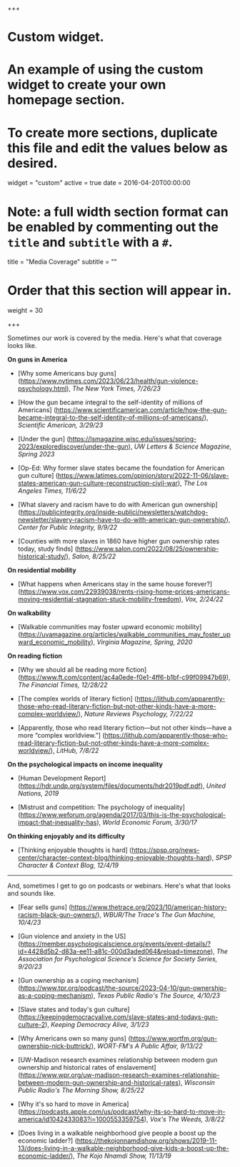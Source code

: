 +++
# Custom widget.
# An example of using the custom widget to create your own homepage section.
# To create more sections, duplicate this file and edit the values below as desired.
widget = "custom"
active = true
date = 2016-04-20T00:00:00

# Note: a full width section format can be enabled by commenting out the `title` and `subtitle` with a `#`.
title = "Media Coverage"
subtitle = ""

# Order that this section will appear in.
weight = 30

+++

Sometimes our work is covered by the media. Here's what that coverage looks like.

**On guns in America**

* [Why some Americans buy guns] (https://www.nytimes.com/2023/06/23/health/gun-violence-psychology.html), *The New York Times, 7/26/23*

* [How the gun became integral to the self-identity of millions of Americans] (https://www.scientificamerican.com/article/how-the-gun-became-integral-to-the-self-identity-of-millions-of-americans/), *Scientific American, 3/29/23*

* [Under the gun] (https://lsmagazine.wisc.edu/issues/spring-2023/explorediscover/under-the-gun), *UW Letters & Science Magazine, Spring 2023*

* [Op-Ed: Why former slave states became the foundation for American gun culture] (https://www.latimes.com/opinion/story/2022-11-06/slave-states-american-gun-culture-reconstruction-civil-war), *The Los Angeles Times, 11/6/22*

* [What slavery and racism have to do with American gun ownership] (https://publicintegrity.org/inside-publici/newsletters/watchdog-newsletter/slavery-racism-have-to-do-with-american-gun-ownership/), *Center for Public Integrity, 9/9/22*

* [Counties with more slaves in 1860 have higher gun ownership rates today, study finds] (https://www.salon.com/2022/08/25/ownership-historical-study/), *Salon, 8/25/22*

**On residential mobility**

* [What happens when Americans stay in the same house forever?] (https://www.vox.com/22939038/rents-rising-home-prices-americans-moving-residential-stagnation-stuck-mobility-freedom), *Vox, 2/24/22*

**On walkability**

* [Walkable communities may foster upward economic mobility] (https://uvamagazine.org/articles/walkable_communities_may_foster_upward_economic_mobility), *Virginia Magazine, Spring, 2020*

**On reading fiction**

* [Why we should all be reading more fiction] (https://www.ft.com/content/ac4a0ede-f0e1-4ff6-b1bf-c99f09947b69), *The Financial Times, 12/28/22*

* [The complex worlds of literary fiction] (https://lithub.com/apparently-those-who-read-literary-fiction-but-not-other-kinds-have-a-more-complex-worldview/), *Nature Reviews Psychology, 7/22/22*

* [Apparently, those who read literary fiction—but not other kinds—have a more “complex worldview.”] (https://lithub.com/apparently-those-who-read-literary-fiction-but-not-other-kinds-have-a-more-complex-worldview/), *LitHub, 7/8/22*

**On the psychological impacts on income inequality**

* [Human Development Report] (https://hdr.undp.org/system/files/documents/hdr2019pdf.pdf), *United Nations, 2019*

* [Mistrust and competition: The psychology of inequality] (https://www.weforum.org/agenda/2017/03/this-is-the-psychological-impact-that-inequality-has), *World Economic Forum, 3/30/17*


**On thinking enjoyably and its difficulty**

* [Thinking enjoyable thoughts is hard] (https://spsp.org/news-center/character-context-blog/thinking-enjoyable-thoughts-hard), *SPSP Character & Context Blog, 12/4/19*

***

And, sometimes I get to go on podcasts or webinars. Here's what that looks and sounds like.

* [Fear sells guns] (https://www.thetrace.org/2023/10/american-history-racism-black-gun-owners/), *WBUR/The Trace's The Gun Machine, 10/4/23*

* [Gun violence and anxiety in the US] (https://member.psychologicalscience.org/events/event-details/?id=4428d5b2-d83a-ee11-a81c-000d3aded064&reload=timezone), *The Association for Psychological Science's Science for Society Series, 9/20/23*

* [Gun ownership as a coping mechanism] (https://www.tpr.org/podcast/the-source/2023-04-10/gun-ownership-as-a-coping-mechanism), *Texas Public Radio's The Source, 4/10/23*

* [Slave states and today's gun culture] (https://keepingdemocracyalive.com/slave-states-and-todays-gun-culture-2), *Keeping Democracy Alive, 3/1/23*

* [Why Americans own so many guns] (https://www.wortfm.org/gun-ownership-nick-buttrick/), *WORT-FM's A Public Affair, 9/13/22*

* [UW-Madison research examines relationship between modern gun ownership and historical rates of enslavement] (https://www.wpr.org/uw-madison-research-examines-relationship-between-modern-gun-ownership-and-historical-rates), *Wisconsin Public Radio's The Morning Show, 8/25/22*

* [Why it's so hard to move in America] (https://podcasts.apple.com/us/podcast/why-its-so-hard-to-move-in-america/id1042433083?i=1000553359754), *Vox's The Weeds, 3/8/22*

* [Does living in a walkable neighborhood give people a boost up the economic ladder?] (https://thekojonnamdishow.org/shows/2019-11-13/does-living-in-a-walkable-neighborhood-give-kids-a-boost-up-the-economic-ladder/), *The Kojo Nnamdi Show, 11/13/19*